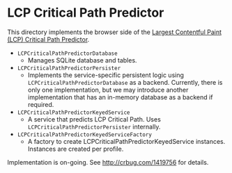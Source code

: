 # LCP Critical Path Predictor

This directory implements the browser side of the [Largest Contentful Paint
(LCP) Critical Path
Predictor](https://docs.google.com/document/d/1LmzYYxgMVa8aMOKbAf2LzmQM-I_mn6D55PnratBDbN4/edit?usp=sharing).

- `LCPCriticalPathPredictorDatabase`
  - Manages SQLite database and tables.
- `LCPCriticalPathPredictorPersister`
  - Implements the service-specific persistent logic using
    `LCPCriticalPathPredictorDatabase` as a backend. Currently, there is only
    one implementation, but we may introduce another implementation that has an
    in-memory database as a backend if required.
- `LCPCriticalPathPredictorKeyedService`
  - A service that predicts LCP Critical Path. Uses
    `LCPCriticalPathPredictorPersister` internally.
- `LCPCriticalPathPredictorKeyedServiceFactory`
  - A factory to create LCPCriticalPathPredictorKeyedService instances.
    Instances are created per profile.

Implementation is on-going. See http://crbug.com/1419756 for details.
